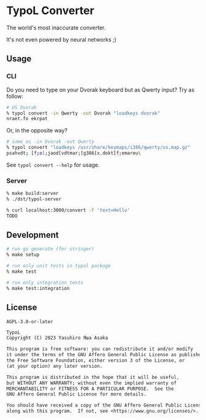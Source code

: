 # TypoL Converter

The world's most inaccurate converter.

It's not even powered by neural networks ;)


## Usage

### CLI

Do you need to type on your Dvorak keyboard but as Qwerty input? Try as follow:

```zsh
# US Dvorak
% typol convert -in Qwerty -out Dvorak "loadkeys dvorak"
nraet.fo ekrpat
```

Or, in the opposite way?

```zsh
# same as -in Dvorak -out Qwerty
% typol convert "loadkeys /usr/share/keymaps/i386/qwerty/us.map.gz"
psahvdt; [f;o[;jaod[vdtmar;[g386[x,dokt[f;emareu\
```

See `typol convert --help` for usage.

### Server

```zsh
% make build:server
% ./dst/typol-server
```

```zsh
% curl localhost:3000/convert -F 'text=Hello'
TODO
```

## Development

```zsh
# run go generate (for stringer)
% make setup
```

```zsh
# run only unit tests in typol package
% make test

# run only integration tests
% make test:integration
```


## License

`AGPL-3.0-or-later`


```txt
TypoL
Copyright (C) 2023 Yasuhiro Яша Asaka

This program is free software: you can redistribute it and/or modify
it under the terms of the GNU Affero General Public License as published by
the Free Software Foundation, either version 3 of the License, or
(at your option) any later version.

This program is distributed in the hope that it will be useful,
but WITHOUT ANY WARRANTY; without even the implied warranty of
MERCHANTABILITY or FITNESS FOR A PARTICULAR PURPOSE.  See the
GNU Affero General Public License for more details.

You should have received a copy of the GNU Affero General Public License
along with this program.  If not, see <https://www.gnu.org/licenses/>.
```

